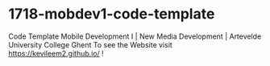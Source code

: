 # 1718-mobdev1-code-template
Code Template Mobile Development I | New Media Development | Artevelde University College Ghent
To see the Website visit https://kevileem2.github.io/ !
